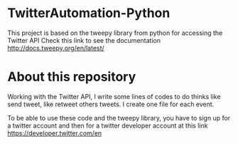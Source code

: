 # TwitterAutomation-Python
This project is based on the tweepy library from python for accessing the Twitter API
Check this link to see the documentation http://docs.tweepy.org/en/latest/

# About this repository
Working with the Twitter API, I write some lines of codes to do thinks like send tweet, like
retweet others tweets.
I create one file for each event.

To be able to use these code and the tweepy library, you have to sign up for a twitter account and then for a twitter developer
account at this link https://developer.twitter.com/en
